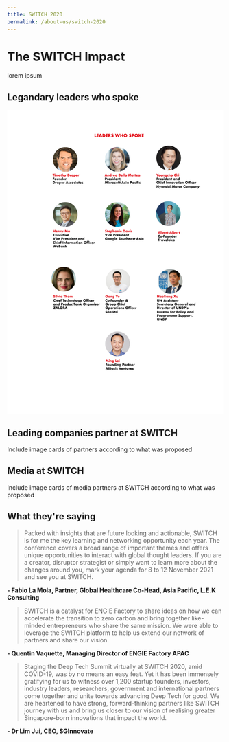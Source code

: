 ```yaml
---
title: SWITCH 2020
permalink: /about-us/switch-2020
---
```

# The SWITCH Impact
lorem ipsum

## Legandary leaders who spoke
![](/images/ISOMER%20pages-SPEAKERS-01.jpg)

## Leading companies partner at SWITCH
Include image cards of partners according to what was proposed

## Media at SWITCH
Include image cards of media partners at SWITCH according to what was proposed

## What they're saying

> Packed with insights that are future looking and actionable, SWITCH is for me the key learning and networking opportunity each year. The conference covers a broad range of important themes and offers unique opportunities to interact with global thought leaders. If you are a creator, disruptor strategist or simply want to learn more about the changes around you, mark your agenda for 8 to 12 November 2021 and see you at SWITCH.

**- Fabio La Mola, Partner, Global Healthcare Co-Head, Asia Pacific, L.E.K Consulting**

> SWITCH is a catalyst for ENGIE Factory to share ideas on how we can accelerate the transition to zero carbon and bring together like-minded entrepreneurs who share the same mission. We were able to leverage the SWITCH platform to help us extend our network of partners and share our vision.

**- Quentin Vaquette, Managing Director of ENGIE Factory APAC**

> Staging the Deep Tech Summit virtually at SWITCH 2020, amid COVID-19, was by no means an easy feat. Yet it has been immensely gratifying for us to witness over 1,200 startup founders, investors, industry leaders, researchers, government and international partners come together and unite towards advancing Deep Tech for good. We are heartened to have strong, forward-thinking partners like SWITCH journey with us and bring us closer to our vision of realising greater Singapore-born innovations that impact the world.

**- Dr Lim Jui, CEO, SGInnovate**
